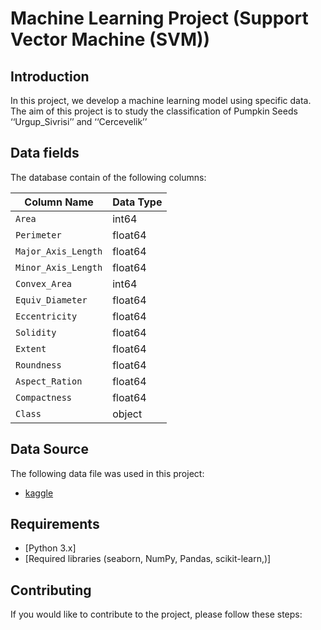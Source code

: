 # Machine Learning Project (Support Vector Machine (SVM))

## Introduction
In this project, we develop a machine learning model using specific data. The aim of this project is to study the classification of Pumpkin Seeds ‘‘Urgup_Sivrisi’’ and ‘‘Cercevelik’’

## Data fields

The database contain of the following columns:

| Column Name          | Data Type |
|----------------------|-----------|
| `Area`               | int64     |
| `Perimeter`          | float64   |
| `Major_Axis_Length`  | float64   |
| `Minor_Axis_Length`  | float64   |
| `Convex_Area`        | int64     |
| `Equiv_Diameter`     | float64   |
| `Eccentricity`       | float64   |
| `Solidity`           | float64   |
| `Extent`             | float64   |
| `Roundness`          | float64   |
| `Aspect_Ration`      | float64   |
| `Compactness`        | float64   |
| `Class`              | object    |

## Data Source
The following data file was used in this project:

- [kaggle](https://www.kaggle.com/datasets/muratkokludataset/pumpkin-seeds-dataset/data)


## Requirements
- [Python 3.x]
- [Required libraries (seaborn, NumPy, Pandas, scikit-learn,)]

## Contributing
If you would like to contribute to the project, please follow these steps:


